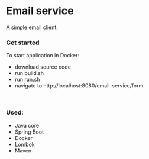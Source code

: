 # Email service
A simple email client.
### Get started
To start application in Docker:
* download source code
* run build.sh
* run run.sh
* navigate to http://localhost:8080/email-service/form
<br>

### Used:
* Java core
* Spring Boot
* Docker
* Lombok
* Maven
